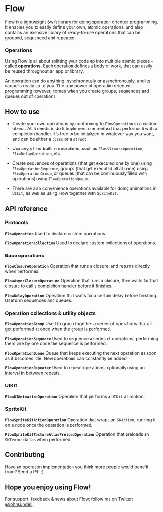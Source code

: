# Flow

Flow is a lightweight Swift library for doing operation oriented programming. It enables you to easily define your own, atomic operations, and also contains an exensive library of ready-to-use operations that can be grouped, sequenced and repeated.

### Operations

Using Flow is all about splitting your code up into multiple atomic pieces - called **operations**. Each operation defines a body of work, that can easily be reused throughout an app or library.

An operation can do anything, synchronously or asynchronously, and its scope is really up to you. The true power of operation oriented programming however, comes when you create groups, sequences and queues out of operations.

## How to use

- Create your own operations by conforming to `FlowOperation` in a custom object. All it needs to do it implement one method that performs it with a completion handler. It’s free to be initialized in whatever way you want, and can be either a `class` or a `struct`.

- Use any of the built-in operations, such as `FlowClosureOperation`, `FlowDelayOperation`, etc.

- Create sequences of operations (that get executed one by one) using `FlowOperationSequence`, groups (that get executed all at once) using `FlowOperationGroup`, or queues (that can be continuously filled with operations) using `FlowOperationQueue`.

- There are also convenience operations available for doing animations in `UIKit`, as well as using Flow together with `SpriteKit`.

## API reference

### Protocols

**`FlowOperation`**
Used to declare custom operations.

**`FlowOperationCollection`**
Used to declare custom collections of operations.

### Base operations

**`FlowClosureOperation`**
Operation that runs a closure, and returns directly when performed.

**`FlowAsyncClosureOperation`**
Operation that runs a closure, then waits for that closure to call a completion handler before it finishes.

**`FlowDelayOperation`**
Operation that waits for a certain delay before finishing. Useful in sequences and queues.

### Operation collections & utility objects

**`FlowOperationGroup`**
Used to group together a series of operations that all get performed at once when the group is performed.

**`FlowOperationSequence`**
Used to sequence a series of operations, performing them one by one once the sequence is performed.

**`FlowOperationQueue`**
Queue that keeps executing the next operation as soon as it becomes idle. New operations can constantly be added.

**`FlowOperationRepeater`**
Used to repeat operations, optionally using an interval in between repeats.

### UIKit

**`FlowUIAnimationOperation`**
Operation that performs a `UIKit` animation.

### SpriteKit

**`FlowSpriteKitActionOperation`**
Operation that wraps an `SKAction`, running it on a node once the operation is performed.

**`FlowSpriteKitTextureAtlasPreloadOperation`**
Operation that preloads an `SKTextureAtlas` when performed.

## Contributing

Have an operation implementation you think more people would benefit from? Send a PR! :)

## Hope you enjoy using Flow!

For support, feedback & news about Flow; follow me on Twitter: [@johnsundell](http://twitter.com/johnsundell).

